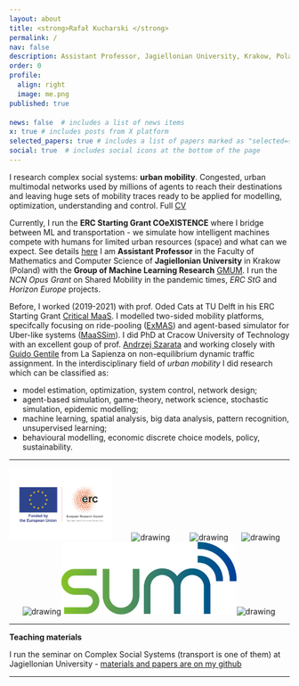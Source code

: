 ```yaml
---
layout: about
title: <strong>Rafał Kucharski </strong>
permalink: /
nav: false
description: Assistant Professor, Jagiellonian University, Krakow, Poland
order: 0
profile:
  align: right
  image: me.png
published: true

news: false  # includes a list of news items
x: true # includes posts from X platform
selected_papers: true # includes a list of papers marked as "selected={true}"
social: true  # includes social icons at the bottom of the page
---
```


I research complex social systems: **urban mobility**. Congested, urban multimodal networks used by millions of agents to reach their destinations and leaving huge sets of mobility traces ready to be applied for modelling, optimization, understanding and control. Full [CV](/assets/pdf/cv_eng_2022.pdf)

Currently, I run the **ERC Starting Grant COeXISTENCE** where I bridge between ML and transportation - we simulate how intelligent machines compete with humans for limited urban resources (space) and what can we expect. See details [here](https://rafalkucharskipk.github.io/COeXISTENCE/)
I am **Assistant Professor** in the Faculty of Mathematics and Computer Science of **Jagiellonian University** in Krakow (Poland) with the **Group of Machine Learning Research** [GMUM](http://www.gmum.net). I run the *NCN Opus Grant* on Shared Mobility in the pandemic times, *ERC StG* and *Horizon Europe* projects.

Before, I worked (2019-2021) with prof. Oded Cats at TU Delft in his ERC Starting Grant [Critical MaaS](http://smartptlab.tudelft.nl/projects/criticalmaas). I modelled two-sided mobility platforms, specifcally focusing on ride-pooling ([ExMAS](https://github.com/RafalKucharskiPK/ExMAS)) and agent-based simulator for Uber-like systems ([MaaSSim](https://github.com/RafalKucharskiPK/MaaSSim)). I did PhD at Cracow University of Technology with an excellent goup of prof. [Andrzej Szarata](http://www.kst.pk.edu.pl/) and working closely with [Guido Gentile](https://www.dicea.uniroma1.it/users/guidogentileuniroma1it) from La Sapienza on non-equilibrium dynamic traffic assignment. In the interdisciplinary field of _urban mobility_ I did research which can be classified as: 
* model estimation, optimization, system control, network design;
* agent-based simulation, game-theory, network science, stochastic simulation, epidemic modelling;
* machine learning, spatial analysis, big data analysis, pattern recognition, unsupervised learning;
* behavioural modelling, economic discrete choice models, policy, sustainability.




---





<img src="/./assets/img/LOGO-ERC.jpg" alt="drawing" height="130"/>&nbsp;&nbsp;&nbsp;&nbsp;&nbsp;&nbsp;&nbsp;&nbsp;&nbsp;<img src="/./assets/img/logo_NCN.png" alt="drawing" height="130"/>&nbsp;&nbsp;&nbsp;&nbsp;&nbsp;&nbsp;&nbsp;&nbsp;&nbsp;<img src="/./assets/img/UJ.jpeg" alt="drawing" width="130"/>&nbsp;&nbsp;&nbsp;&nbsp;&nbsp;&nbsp;<img src="/assets/img/logo.jpg" alt="drawing" height="60"/>&nbsp;&nbsp;&nbsp;&nbsp;&nbsp;&nbsp;<img src="/assets/img/iduj.png" alt="drawing" height="60"/><img src="/./assets/img/0964_SUM_LOGO_RGB_HR.jpg" alt="drawing" height="130"/><img src="/./assets/img/logo_kwadrat.jpg" alt="drawing" height="130"/>

---

**Teaching materials**

I run the seminar on Complex Social Systems (transport is one of them) at Jagiellonian University - [materials and papers are on my github](https://github.com/RafalKucharskiPK/ComplexSocialSystemsCourse/blob/main/Course.ipynb)

---
